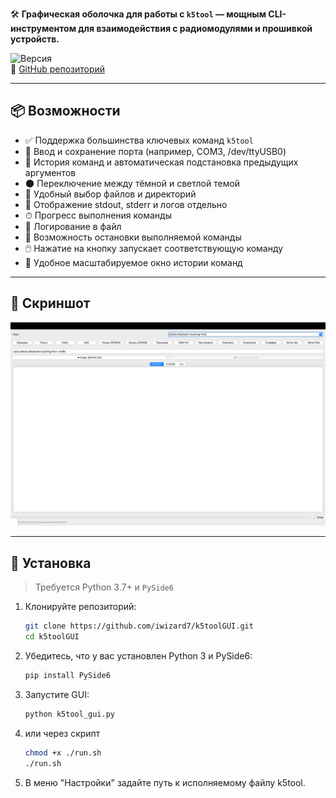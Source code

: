 🛠️ **Графическая оболочка для работы с `k5tool` — мощным CLI-инструментом для взаимодействия с радиомодулями и прошивкой устройств.**

![Версия](https://img.shields.io/badge/version-0.3-blue.svg)  
🔗 [GitHub репозиторий](https://github.com/iwizard7/k5toolGUI)

---

## 📦 Возможности

- ✅ Поддержка большинства ключевых команд `k5tool`
- 🔌 Ввод и сохранение порта (например, COM3, /dev/ttyUSB0)
- 💬 История команд и автоматическая подстановка предыдущих аргументов
- 🌑 Переключение между тёмной и светлой темой
- 📂 Удобный выбор файлов и директорий
- 🧠 Отображение stdout, stderr и логов отдельно
- ⏱ Прогресс выполнения команды
- 📜 Логирование в файл
- 🛑 Возможность остановки выполняемой команды
- 🖱️ Нажатие на кнопку запускает соответствующую команду
- 🧩 Удобное масштабируемое окно истории команд

---

## 📸 Скриншот

![](screenshots/screen_main.png)

---

## 🚀 Установка

> Требуется Python 3.7+ и `PySide6`

1. Клонируйте репозиторий:
    ```bash
   git clone https://github.com/iwizard7/k5toolGUI.git
   cd k5toolGUI
   ```
2. Убедитесь, что у вас установлен Python 3 и PySide6:
    ```bash
    pip install PySide6
    ```
3. Запустите GUI:
    ```bash
    python k5tool_gui.py
    ```
4. или через скрипт
    ```bash
    chmod +x ./run.sh
    ./run.sh
    ```
5. В меню "Настройки" задайте путь к исполняемому файлу k5tool.